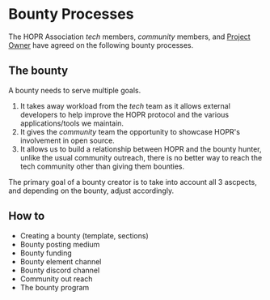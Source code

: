 # Bounty Processes

The HOPR Association _tech_ members, _community_ members, and [Project Owner](#legend) have agreed on the following bounty processes.

## The bounty

A bounty needs to serve multiple goals.

1. It takes away workload from the _tech_ team as it allows external developers to help improve the HOPR protocol and the various applications/tools we maintain.
2. It gives the _community_ team the opportunity to showcase HOPR's involvement in open source.
3. It allows us to build a relationship between HOPR and the bounty hunter, unlike the usual community outreach, there is no better way to reach the tech community other than giving them bounties.

The primary goal of a bounty creator is to take into account all 3 ascpects, and depending on the bounty, adjust accordingly.

## How to

- Creating a bounty (template, sections)
- Bounty posting medium
- Bounty funding
- Bounty element channel
- Bounty discord channel
- Community out reach
- The bounty program
